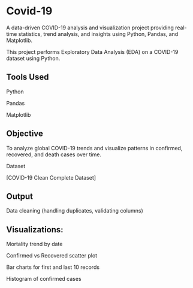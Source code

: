 # Covid-19
A data-driven COVID-19 analysis and visualization project providing real-time statistics, trend analysis, and insights using Python, Pandas, and Matplotlib.

This project performs Exploratory Data Analysis (EDA) on a COVID-19 dataset using Python.

## Tools Used

Python

Pandas

Matplotlib

## Objective

To analyze global COVID-19 trends and visualize patterns in confirmed, recovered, and death cases over time.

Dataset

[COVID-19 Clean Complete Dataset]

## Output

Data cleaning (handling duplicates, validating columns)

## Visualizations:

Mortality trend by date

Confirmed vs Recovered scatter plot

Bar charts for first and last 10 records

Histogram of confirmed cases
